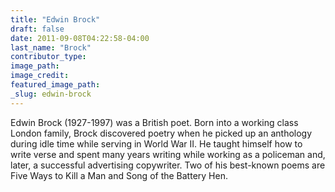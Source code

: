 ```yaml
---
title: "Edwin Brock"
draft: false
date: 2011-09-08T04:22:58-04:00
last_name: "Brock"
contributor_type:
image_path:
image_credit:
featured_image_path:
_slug: edwin-brock
---
```


Edwin Brock (1927-1997) was a British poet. Born into a working class London family, Brock discovered poetry when he picked up an anthology during idle time while serving in World War II. He taught himself how to write verse and spent many years writing while working as a policeman and, later, a successful advertising copywriter. Two of his best-known poems are Five Ways to Kill a Man and Song of the Battery Hen.

